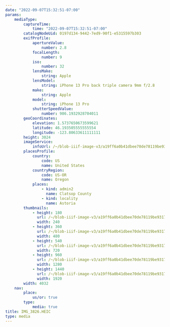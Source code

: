 ```yaml
---
date: "2022-09-07T15:32:51-07:00"
params:
    mediaType:
        captureTime:
            time: "2022-09-07T15:32:51-07:00"
        catalogNodeUid: 0197d134-9442-7ed9-90f1-e5315597b303
        exifProfile:
            apertureValue:
                number: 2.8
            focalLength:
                number: 9
            iso:
                number: 32
            lensMake:
                string: Apple
            lensModel:
                string: iPhone 13 Pro back triple camera 9mm f/2.8
            make:
                string: Apple
            model:
                string: iPhone 13 Pro
            shutterSpeedValue:
                number: 986.1932928704011
        geoCoordinates:
            elevation: 1.5737650673599621
            latitude: 46.193505555555554
            longitude: -123.80633611111111
        height: 3024
        imageService:
            infoUrl: /~/blob-iiif-image-v3/a19ff6a0b41dbee70de78119be9317f656315a52ec3518f1c0c70c4b8a12b497/info.json
        placesProfile:
            country:
                code: US
                name: United States
            countryRegion:
                code: US-OR
                name: Oregon
            places:
                - kind: admin2
                  name: Clatsop County
                - kind: locality
                  name: Astoria
        thumbnails:
            - height: 180
              url: /~/blob-iiif-image-v3/a19ff6a0b41dbee70de78119be9317f656315a52ec3518f1c0c70c4b8a12b497/full/240%2C180/0/default.jpg
              width: 240
            - height: 360
              url: /~/blob-iiif-image-v3/a19ff6a0b41dbee70de78119be9317f656315a52ec3518f1c0c70c4b8a12b497/full/480%2C360/0/default.jpg
              width: 480
            - height: 540
              url: /~/blob-iiif-image-v3/a19ff6a0b41dbee70de78119be9317f656315a52ec3518f1c0c70c4b8a12b497/full/720%2C540/0/default.jpg
              width: 720
            - height: 960
              url: /~/blob-iiif-image-v3/a19ff6a0b41dbee70de78119be9317f656315a52ec3518f1c0c70c4b8a12b497/full/1280%2C960/0/default.jpg
              width: 1280
            - height: 1440
              url: /~/blob-iiif-image-v3/a19ff6a0b41dbee70de78119be9317f656315a52ec3518f1c0c70c4b8a12b497/full/1920%2C1440/0/default.jpg
              width: 1920
        width: 4032
    nav:
        place:
            us/or: true
        type:
            media: true
title: IMG_3826.HEIC
type: media
---
```

